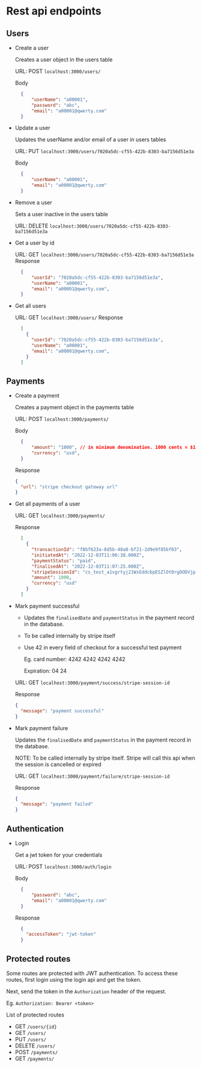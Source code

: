# Rest api endpoints

## Users

* Create a user

  Creates a user object in the users table
  
  URL: POST `localhost:3000/users/`
  
  Body
  ```json
    {
        "userName": "a00001",
        "password": "abc",
        "email": "a00001@qwerty.com"
    }
  ```

* Update a user

  Updates the userName and/or email of a user in users tables

  URL: PUT `localhost:3000/users/7020a5dc-cf55-422b-8303-ba7156d51e3a`
  
  Body
  ```json
    {
        "userName": "a00001",
        "email": "a00001@qwerty.com"
    }
  ```

* Remove a user
  
  Sets a user inactive in the users table

  URL: DELETE `localhost:3000/users/7020a5dc-cf55-422b-8303-ba7156d51e3a`

* Get a user by id

  URL: GET `localhost:3000/users/7020a5dc-cf55-422b-8303-ba7156d51e3a`
  Response
  ```json
    {
        "userId": "7020a5dc-cf55-422b-8303-ba7156d51e3a",
        "userName": "a00001",
        "email": "a00001@qwerty.com",
    }
  ```

* Get all users

  URL: GET `localhost:3000/users/`
  Response
  ```json
    [
      {
        "userId": "7020a5dc-cf55-422b-8303-ba7156d51e3a",
        "userName": "a00001",
        "email": "a00001@qwerty.com",
      }
    ]
  ```


## Payments

* Create a payment

  Creates a payment object in the payments table
  
  URL: POST `localhost:3000/payments/`
  
  Body
  ```json
    {
        "amount": "1000", // in minimum denomination. 1000 cents = $10
        "currency": "usd",
    }
  ```

  Response
  ```json
  {
    "url": "stripe checkout gateway url"
  }
  ```

* Get all payments of a user
  
  URL: GET `localhost:3000/payments/`

  Response
  ```json
    [
      {
        "transactionId": "f8bf623a-8d5b-48a8-bf21-2d9e9f85bf03",
        "initiatedAt": "2022-12-03T11:06:38.000Z",
        "paymentStatus": "paid",
        "finalisedAt": "2022-12-03T11:07:25.000Z",
        "stripeSessionId": "cs_test_a1vgrtyj21WsEddcbpESZlOt0rgOODVjpI1GCTuYbcnhOPxCxQdhne6dtN8PD",
        "amount": 1000,
        "currency": "usd"
      }
    ]
  ```

* Mark payment successful

  * Updates the `finalisedDate` and `paymentStatus` in the payment record in the database.
  * To be called internally by stripe itself
  * Use 42 in every field of checkout for a successful test payment
    
    Eg. card number: 4242 4242 4242 4242

    Expiration: 04 24
  
  URL: GET `localhost:3000/payment/success/stripe-session-id`
  

  Response
  ```json
  {
    "message": "payment successful"
  }
  ```

* Mark payment failure

  Updates the `finalisedDate` and `paymentStatus` in the payment record in the database.
  
  NOTE: To be called internally by stripe itself. Stripe will call this api when the session is cancelled or expired
  
  URL: GET `localhost:3000/payment/failure/stripe-session-id`
  

  Response
  ```json
  {
    "message": "payment failed"
  }
  ```





## Authentication

* Login

  Get a jwt token for your credentials

  URL: POST `localhost:3000/auth/login`
  
  Body
  ```json
    {
        "password": "abc",
        "email": "a00001@qwerty.com"
    }
  ```

  Response
  ```json
    {
      "accessToken": "jwt-token"
    }
  ```

## Protected routes

  Some routes are protected with JWT authentication. To access these routes, first login using the login api and get the token.

  Next, send the token in the `Authorization` header of the request.
  
  Eg. `Authorization: Bearer <token>`

  List of protected routes

  * GET `/users/{id}`
  * GET `/users/`
  * PUT `/users/`
  * DELETE `/users/`
  * POST `/payments/`
  * GET `/payments/`